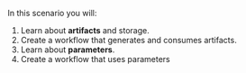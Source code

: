 In this scenario you will:

1. Learn about **artifacts** and storage. 
2. Create a workflow that generates and consumes artifacts.  
3. Learn about **parameters**. 
4. Create a workflow that uses parameters 

